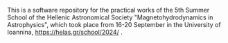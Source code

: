 This is a software repository for the practical works of the 5th Summer School of the Hellenic Astronomical Society "Magnetohydrodynamics in Astrophysics",
which took place from 16-20 September in the University of Ioannina, https://helas.gr/school/2024/ .
